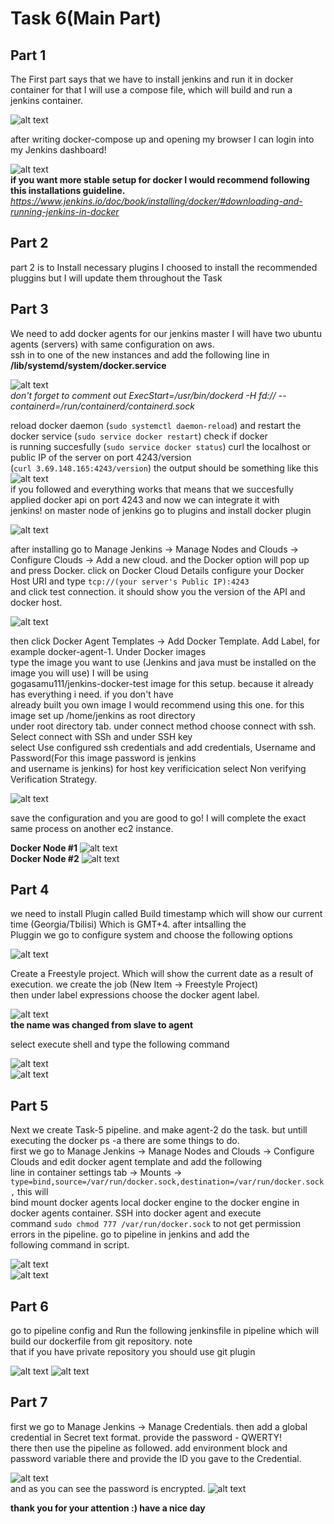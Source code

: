 # Task 6(Main Part)  
## Part 1  
The First part says that we have to install jenkins and run it in docker container for that I will use a compose file, which will build and run a  
jenkins container.  

![alt text](https://s3.eu-central-1.amazonaws.com/tas6.completed.forever/part1.PNG)  

after writing docker-compose up and opening my browser I can login into my Jenkins dashboard!  

![alt text](https://s3.eu-central-1.amazonaws.com/tas6.completed.forever/part2.PNG)  
__if you want more stable setup for docker I would recommend following this installations guideline.__  
_https://www.jenkins.io/doc/book/installing/docker/#downloading-and-running-jenkins-in-docker_
## Part 2  

part 2 is to Install necessary plugins I choosed to install the recommended pluggins but I will update them throughout the Task  

## Part 3  

We need to add docker agents for our jenkins master I will have two ubuntu agents (servers) with same configuration on aws.  
ssh in to one of the new instances and add the following line in __/lib/systemd/system/docker.service__  

![alt text](https://s3.eu-central-1.amazonaws.com/tas6.completed.forever/part3.PNG)  
_don't forget to comment out ExecStart=/usr/bin/dockerd -H fd:// --containerd=/run/containerd/containerd.sock_  

reload docker daemon (`sudo systemctl daemon-reload`) and restart the docker service (`sudo service docker restart`) check if docker  
is running succesfully (`sudo service docker status`) curl the localhost or public IP of the server on port 4243/version  
(`curl 3.69.148.165:4243/version`) the output should be something like this  
![alt text](https://s3.eu-central-1.amazonaws.com/tas6.completed.forever/part4.PNG)  
if you followed and everything works that means that we succesfully applied docker api on port 4243 and now we can integrate it with  
jenkins! on master node of jenkins go to plugins and install docker plugin  

![alt text](https://s3.eu-central-1.amazonaws.com/tas6.completed.forever/part5.PNG)  

after installing go to Manage Jenkins -> Manage Nodes and Clouds -> Configure Clouds -> Add a new cloud. and the Docker option will pop up 
and press Docker. click on Docker Cloud Details configure your Docker Host URI and type `tcp://(your server's Public IP):4243`  
and click test connection. it should show you the version of the API and docker host.  

![alt text](https://s3.eu-central-1.amazonaws.com/tas6.completed.forever/part6.PNG)  

then click Docker Agent Templates -> Add Docker Template. Add Label, for example docker-agent-1. Under Docker images  
type the image you want to use (Jenkins and java must be installed on the image you will use) I will be using  
gogasamu111/jenkins-docker-test image for this setup. because it already has everything i need. if you don't have  
already built you own image I would recommend using this one. for this image set up /home/jenkins as root directory  
under root directory tab. under connect method choose connect with ssh. Select connect with SSh and under SSH key  
select Use configured ssh credentials and add credentials, Username and Password(For this image password is jenkins  
and username is jenkins) for host key verificication select Non verifying Verification Strategy.  

![alt text](https://s3.eu-central-1.amazonaws.com/tas6.completed.forever/Screenshot+2021-08-24+213346.png)  

save the configuration and you are good to go! I will complete the exact same process on another ec2 instance.  

__Docker Node #1__
![alt text](https://s3.eu-central-1.amazonaws.com/tas6.completed.forever/part7.1.PNG)  
__Docker Node #2__
![alt text](https://s3.eu-central-1.amazonaws.com/tas6.completed.forever/part7.2.PNG)  
## Part 4  

we need to install Plugin called Build timestamp which will show our current time (Georgia/Tbilisi) Which is GMT+4. after intsalling the  
Pluggin we go to configure system and choose the following options  

![alt text](https://s3.eu-central-1.amazonaws.com/tas6.completed.forever/Part8.PNG)  

Create a Freestyle project. Which will show the current date as a result of execution. we create the job (New Item -> Freestyle Project)  
then under label expressions choose the docker agent label.  

![alt text](https://s3.eu-central-1.amazonaws.com/tas6.completed.forever/Part9.PNG)  
__the name was changed from slave to agent__

select execute shell and type the following command  

![alt text](https://s3.eu-central-1.amazonaws.com/tas6.completed.forever/Part10.PNG)  
![alt text](https://s3.eu-central-1.amazonaws.com/tas6.completed.forever/part11.PNG)

## Part 5 

Next we create Task-5 pipeline. and make agent-2 do the task. but untill executing the docker ps -a there are some things to do.  
first we go to Manage Jenkins ->  Manage Nodes and Clouds -> Configure Clouds and edit docker agent template and add the following  
line in container settings tab  -> Mounts -> `type=bind,source=/var/run/docker.sock,destination=/var/run/docker.sock,` this will  
bind mount docker agents local docker engine to the docker engine in docker agents container. SSH into docker agent and execute  
command `sudo chmod 777 /var/run/docker.sock` to not get permission errors in the pipeline. go to pipeline in jenkins and add the  
following command in script.  

![alt text](https://s3.eu-central-1.amazonaws.com/tas6.completed.forever/part12.PNG)  
![alt text](https://s3.eu-central-1.amazonaws.com/tas6.completed.forever/part13.PNG)  

## Part 6  

go to pipeline config and Run the following jenkinsfile in pipeline which will build our dockerfile from git repository. note  
that if you have private repository you should use git plugin

![alt text](https://s3.eu-central-1.amazonaws.com/tas6.completed.forever/part14.PNG)
![alt text](https://s3.eu-central-1.amazonaws.com/tas6.completed.forever/part15.PNG)  

## Part 7  

first we go to Manage Jenkins -> Manage Credentials. then add a global credential in Secret text format. provide the password - QWERTY!  
there then use the pipeline as followed. add environment block and password variable there and provide the ID you gave to the Credential.  

![alt text](https://s3.eu-central-1.amazonaws.com/tas6.completed.forever/part16.PNG)  
and as you can see the password is encrypted.
![alt text](https://s3.eu-central-1.amazonaws.com/tas6.completed.forever/part17.PNG)  

__thank you for your attention :) have a nice day__
